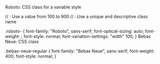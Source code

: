 Roboto: CSS class for a variable style

// <weight>: Use a value from 100 to 900
// <uniquifier>: Use a unique and descriptive class name

.roboto-<uniquifier> {
font-family: "Roboto", sans-serif;
font-optical-sizing: auto;
font-weight: <weight>;
font-style: normal;
font-variation-settings:
"wdth" 100;
}
Bebas Neue: CSS class

.bebas-neue-regular {
font-family: "Bebas Neue", sans-serif;
font-weight: 400;
font-style: normal;
}
